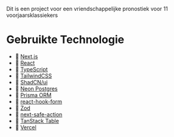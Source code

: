 Dit is een project voor een vriendschappelijke pronostiek voor 11 voorjaarsklassiekers

# Gebruikte Technologie

-   🔗  [Next.js](https://nextjs.org/)
-   🔗  [React](https://react.dev/)
-   🔗  [TypeScript](https://www.typescriptlang.org/)
-   🔗  [TailwindCSS](https://tailwindcss.com/)
-   🔗  [ShadCN/ui](https://ui.shadcn.com/)
-   🔗  [Neon Postgres](https://neon.tech)
-   🔗  [Prisma ORM](https://www.prisma.io/)
-   🔗  [react-hook-form](https://react-hook-form.com/)
-   🔗  [Zod](https://zod.dev/)
-   🔗  [next-safe-action](https://next-safe-action.dev/)
-   🔗  [TanStack Table](https://tanstack.com/table/latest)
-   🔗  [Vercel](https://vercel.com/home)


